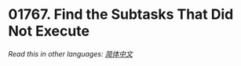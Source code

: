 # 01767. Find the Subtasks That Did Not Execute

  _Read this in other languages:_
    [_简体中文_](README.zh-CN.md)

